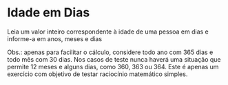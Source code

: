 # Idade em Dias

Leia um valor inteiro correspondente à idade de uma pessoa em dias e informe-a em anos, meses e dias

Obs.: apenas para facilitar o cálculo, considere todo ano com 365 dias e todo mês com 30 dias.
 Nos casos de teste nunca haverá uma situação que permite 12 meses e alguns dias, 
 como 360, 363 ou 364. Este é apenas um exercício com objetivo de testar raciocínio matemático simples.